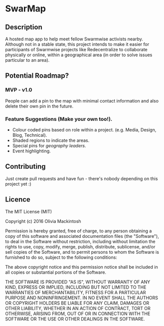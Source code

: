 # SwarMap

## Description
A hosted map app to help meet fellow Swarmwise activists nearby. Although not in a stable state, this project intends to make it easier for participants of Swarmwise projects like Redecentralize to collaborate physically or online, within a geographical area (in order to solve issues particular to an area).

## Potential Roadmap?

### MVP - v1.0
People can add a pin to the map with minimal contact information and also delete their own pin in the future.

### Feature Suggestions (Make your own too!).
- Colour coded pins based on role within a project. (e.g. Media, Design, Blog, Technical).
- Shaded regions to indicate the areas.
- Special pins for *geography leaders*.
- Event highlighting.

## Contributing
Just create pull requests and have fun - there's nobody depending on this project yet :)

## Licence
The MIT License (MIT)

Copyright (c) 2016 Olivia Mackintosh

Permission is hereby granted, free of charge, to any person obtaining a copy of this software and associated documentation files (the "Software"), to deal in the Software without restriction, including without limitation the rights to use, copy, modify, merge, publish, distribute, sublicense, and/or sell copies of the Software, and to permit persons to whom the Software is furnished to do so, subject to the following conditions:

The above copyright notice and this permission notice shall be included in all copies or substantial portions of the Software.

THE SOFTWARE IS PROVIDED "AS IS", WITHOUT WARRANTY OF ANY KIND, EXPRESS OR IMPLIED, INCLUDING BUT NOT LIMITED TO THE WARRANTIES OF MERCHANTABILITY, FITNESS FOR A PARTICULAR PURPOSE AND NONINFRINGEMENT. IN NO EVENT SHALL THE AUTHORS OR COPYRIGHT HOLDERS BE LIABLE FOR ANY CLAIM, DAMAGES OR OTHER LIABILITY, WHETHER IN AN ACTION OF CONTRACT, TORT OR OTHERWISE, ARISING FROM, OUT OF OR IN CONNECTION WITH THE SOFTWARE OR THE USE OR OTHER DEALINGS IN THE SOFTWARE.
